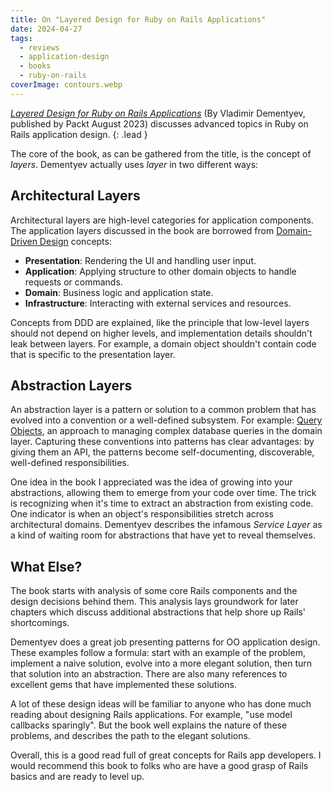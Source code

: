 ```yaml
---
title: On "Layered Design for Ruby on Rails Applications"
date: 2024-04-27
tags:
  - reviews
  - application-design
  - books
  - ruby-on-rails
coverImage: contours.webp
---
```


_[Layered Design for Ruby on Rails Applications](https://www.packtpub.com/product/layered-design-for-ruby-on-rails-applications/9781801813785)_ (By Vladimir Dementyev, published by Packt August 2023) discusses advanced topics in Ruby on Rails application design.
{: .lead }

The core of the book, as can be gathered from the title, is the concept of _layers_. Dementyev actually uses _layer_ in two different ways:

## Architectural Layers

Architectural layers are high-level categories for application components. The application layers discussed in the book are borrowed from [Domain-Driven Design](https://en.wikipedia.org/wiki/Domain-driven_design) concepts:

- **Presentation**: Rendering the UI and handling user input.
- **Application**: Applying structure to other domain objects to handle requests or commands.
- **Domain**: Business logic and application state.
- **Infrastructure**: Interacting with external services and resources.

Concepts from DDD are explained, like the principle that low-level layers should not depend on higher levels, and implementation details shouldn't leak between layers. For example, a domain object shouldn't contain code that is specific to the presentation layer.

## Abstraction Layers

An abstraction layer is a pattern or solution to a common problem that has evolved into a convention or a well-defined subsystem. For example: [Query Objects](https://thoughtbot.com/blog/a-case-for-query-objects-in-rails), an approach to managing complex database queries in the domain layer. Capturing these conventions into patterns has clear advantages: by giving them an API, the patterns become self-documenting, discoverable, well-defined responsibilities.

One idea in the book I appreciated was the idea of growing into your abstractions, allowing them to emerge from your code over time. The trick is recognizing when it's time to extract an abstraction from existing code. One indicator is when an object's responsibilities stretch across architectural domains. Dementyev describes the infamous _Service Layer_ as a kind of waiting room for abstractions that have yet to reveal themselves.

## What Else?

The book starts with analysis of some core Rails components and the design decisions behind them. This analysis lays groundwork for later chapters which discuss additional abstractions that help shore up Rails' shortcomings.

Dementyev does a great job presenting patterns for OO application design. These examples follow a formula: start with an example of the problem, implement a naive solution, evolve into a more elegant solution, then turn that solution into an abstraction. There are also many references to excellent gems that have implemented these solutions.

A lot of these design ideas will be familiar to anyone who has done much reading about designing Rails applications. For example, "use model callbacks sparingly". But the book well explains the nature of these problems, and describes the path to the elegant solutions.

Overall, this is a good read full of great concepts for Rails app developers. I would recommend this book to folks who are have a good grasp of Rails basics and are ready to level up.
